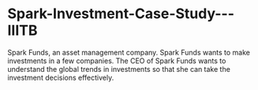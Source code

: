 # Spark-Investment-Case-Study---IIITB
Spark Funds, an asset management company. Spark Funds wants to make investments in a few companies. The CEO of Spark Funds wants to understand the global trends in investments so that she can take the investment decisions effectively.
